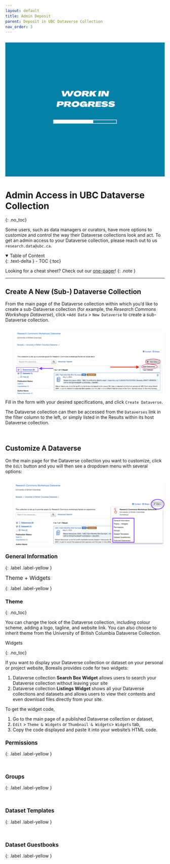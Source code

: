 ```yaml
---
layout: default
title: Admin Deposit
parent: Deposit in UBC Dataverse Collection
nav_order: 3
---
```



<p style="margin-top:25px">
<img src="figures/work-in-progress.png" width="600"/>
</p>

# Admin Access in UBC Dataverse Collection
{: .no_toc}

Some users, such as data managers or curators, have more options to customize and control the way their Dataverse collections look and act. To get an admin access to your Dataverse collection, please reach out to us `research.data@ubc.ca`.


<details open markdown="block">
  <summary>
    Table of Content
  </summary>
  {: .text-delta }
 - TOC
{:toc}
</details>

Looking for a cheat sheet? Check out our <a href="https://osf.io/2f5wg" target="_blank">one-pager</a>!
{: .note }


---

## Create A New (Sub-) Dataverse Collection

From the main page of the Dataverse collection within which you’d like to create a sub-Dataverse collection (for example, the *Research Commons Workshops Dataverse*), click `+Add Data` > `New Dataverse` to create a sub-Dataverse collection.

<p style="margin-top:25px;margin-left:30px">
<img src="figures/borealis-create-dataverse.png" width="550"/> </p> 

 Fill in the form with your desired specifications, and click `Create Dataverse`. 
 
 The Dataverse collection can then be accessed from the `Dataverses` link in the filter column to the left, or simply listed in the Results within its host Dataverse collection.

<br>

## Customize A Dataverse

On the main page for the Dataverse collection you want to customize, click the `Edit` button and you will then see a dropdown menu with several options:

<p style="margin-top:25px;margin-left:30px">
<img src="figures/borealis-edit-dataverse.png" width="550"/> </p> 


### <a style="font-size:17px">General Information</a>
{: .label .label-yellow }

<p style="margin-top:15px></p>

You can change basic information about the Dataverse collection, such as:

- Names
- URL
- Category (institutional, lab, research group...)
- Afffiliation
- Description
- Contact Information
- Metadata Fields (that are available or required for data deposit)



### <a style="font-size:17px">Theme + Widgets</a>
{: .label .label-yellow }

### Theme
{: .no_toc}

You can change the look of the Dataverse collection, including colour scheme, adding a logo, tagline, and website link. You can also choose to inherit theme from the University of British Columbia Dataverse Collection.

<p style="margin-top:15px></p>

### Widgets
{: .no_toc}

If you want to display your Dataverse collection or dataset on your personal or project website, Borealis provides code for two widgets:

1. Dataverse collection <b>Search Box Widget</b> allows users to search your Dataverse collection without leaving your site
2. Dataverse collection <b>Listings Widget</b> shows all your Dataverse collections and datasets and allows users to view their contents and even download files directly from your site.

To get the widget code, 
1. Go to the main page of a published Dataverse collection or dataset,
2. `Edit` > `Theme & Widgets` or `Thumbnail & Widgets`> `Widgets` tab,
3. Copy the code displayed and paste it into your website’s HTML code.


### <a style="font-size:17px">Permissions</a>
{: .label .label-yellow }

<br>

### <a style="font-size:17px">Groups</a>
{: .label .label-yellow }


<br>


### <a style="font-size:17px">Dataset Templates</a>
{: .label .label-yellow }



<br>


### <a style="font-size:17px">Dataset Guestbooks</a>
{: .label .label-yellow }


<br>






